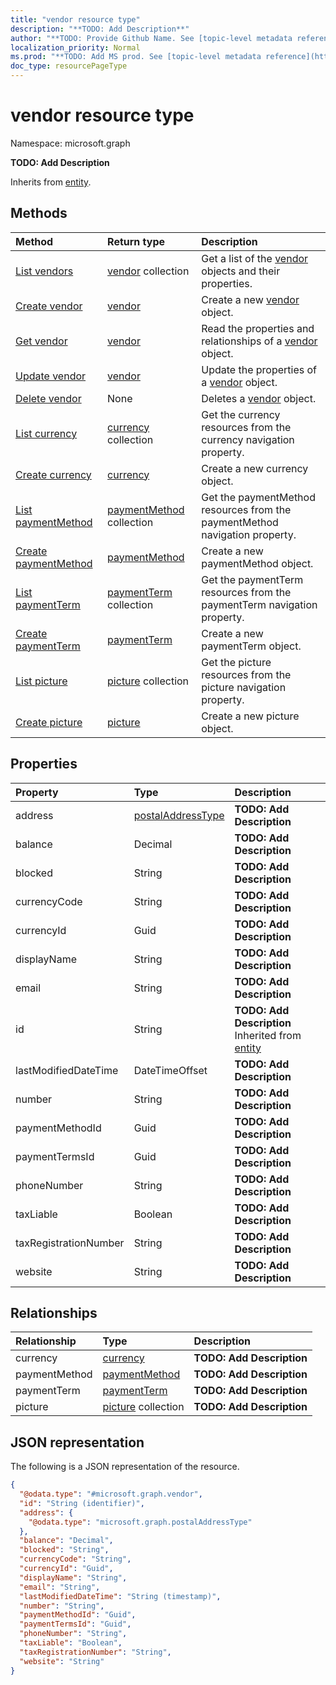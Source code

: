 ```yaml
---
title: "vendor resource type"
description: "**TODO: Add Description**"
author: "**TODO: Provide Github Name. See [topic-level metadata reference](https://msgo.azurewebsites.net/add/document/guidelines/metadata.html#topic-level-metadata)**"
localization_priority: Normal
ms.prod: "**TODO: Add MS prod. See [topic-level metadata reference](https://msgo.azurewebsites.net/add/document/guidelines/metadata.html#topic-level-metadata)**"
doc_type: resourcePageType
---
```


# vendor resource type

Namespace: microsoft.graph



**TODO: Add Description**


Inherits from [entity](../resources/entity.md).

## Methods
|Method|Return type|Description|
|:---|:---|:---|
|[List vendors](../api/vendor-list.md)|[vendor](../resources/vendor.md) collection|Get a list of the [vendor](../resources/vendor.md) objects and their properties.|
|[Create vendor](../api/vendor-create.md)|[vendor](../resources/vendor.md)|Create a new [vendor](../resources/vendor.md) object.|
|[Get vendor](../api/vendor-get.md)|[vendor](../resources/vendor.md)|Read the properties and relationships of a [vendor](../resources/vendor.md) object.|
|[Update vendor](../api/vendor-update.md)|[vendor](../resources/vendor.md)|Update the properties of a [vendor](../resources/vendor.md) object.|
|[Delete vendor](../api/vendor-delete.md)|None|Deletes a [vendor](../resources/vendor.md) object.|
|[List currency](../api/vendor-list-currency.md)|[currency](../resources/currency.md) collection|Get the currency resources from the currency navigation property.|
|[Create currency](../api/vendor-post-currency.md)|[currency](../resources/currency.md)|Create a new currency object.|
|[List paymentMethod](../api/vendor-list-paymentmethod.md)|[paymentMethod](../resources/paymentmethod.md) collection|Get the paymentMethod resources from the paymentMethod navigation property.|
|[Create paymentMethod](../api/vendor-post-paymentmethod.md)|[paymentMethod](../resources/paymentmethod.md)|Create a new paymentMethod object.|
|[List paymentTerm](../api/vendor-list-paymentterm.md)|[paymentTerm](../resources/paymentterm.md) collection|Get the paymentTerm resources from the paymentTerm navigation property.|
|[Create paymentTerm](../api/vendor-post-paymentterm.md)|[paymentTerm](../resources/paymentterm.md)|Create a new paymentTerm object.|
|[List picture](../api/vendor-list-picture.md)|[picture](../resources/picture.md) collection|Get the picture resources from the picture navigation property.|
|[Create picture](../api/vendor-post-picture.md)|[picture](../resources/picture.md)|Create a new picture object.|

## Properties
|Property|Type|Description|
|:---|:---|:---|
|address|[postalAddressType](../resources/postaladdresstype.md)|**TODO: Add Description**|
|balance|Decimal|**TODO: Add Description**|
|blocked|String|**TODO: Add Description**|
|currencyCode|String|**TODO: Add Description**|
|currencyId|Guid|**TODO: Add Description**|
|displayName|String|**TODO: Add Description**|
|email|String|**TODO: Add Description**|
|id|String|**TODO: Add Description** Inherited from [entity](../resources/entity.md)|
|lastModifiedDateTime|DateTimeOffset|**TODO: Add Description**|
|number|String|**TODO: Add Description**|
|paymentMethodId|Guid|**TODO: Add Description**|
|paymentTermsId|Guid|**TODO: Add Description**|
|phoneNumber|String|**TODO: Add Description**|
|taxLiable|Boolean|**TODO: Add Description**|
|taxRegistrationNumber|String|**TODO: Add Description**|
|website|String|**TODO: Add Description**|

## Relationships
|Relationship|Type|Description|
|:---|:---|:---|
|currency|[currency](../resources/currency.md)|**TODO: Add Description**|
|paymentMethod|[paymentMethod](../resources/paymentmethod.md)|**TODO: Add Description**|
|paymentTerm|[paymentTerm](../resources/paymentterm.md)|**TODO: Add Description**|
|picture|[picture](../resources/picture.md) collection|**TODO: Add Description**|

## JSON representation
The following is a JSON representation of the resource.
<!-- {
  "blockType": "resource",
  "keyProperty": "id",
  "@odata.type": "microsoft.graph.vendor",
  "baseType": "microsoft.graph.entity",
  "openType": false
}
-->
``` json
{
  "@odata.type": "#microsoft.graph.vendor",
  "id": "String (identifier)",
  "address": {
    "@odata.type": "microsoft.graph.postalAddressType"
  },
  "balance": "Decimal",
  "blocked": "String",
  "currencyCode": "String",
  "currencyId": "Guid",
  "displayName": "String",
  "email": "String",
  "lastModifiedDateTime": "String (timestamp)",
  "number": "String",
  "paymentMethodId": "Guid",
  "paymentTermsId": "Guid",
  "phoneNumber": "String",
  "taxLiable": "Boolean",
  "taxRegistrationNumber": "String",
  "website": "String"
}
```


